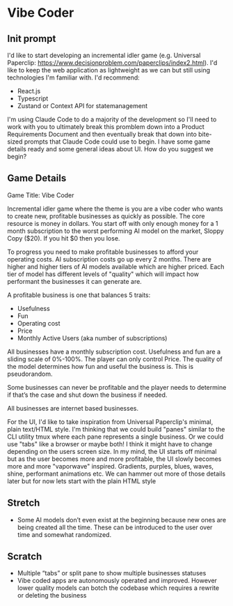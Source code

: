 # Vibe Coder

## Init prompt

I'd like to start developing an incremental idler game (e.g. Universal Paperclip: https://www.decisionproblem.com/paperclips/index2.html). I'd like to keep the web application as lightweight as we can but still using technologies I'm familiar with. I'd recommend:

- React.js
- Typescript
- Zustand or Context API for statemanagement

I'm using Claude Code to do a majority of the development so I'll need to work with you to ultimately break this promblem down into a Product Requirements Document and then eventually break that down into bite-sized prompts that Claude Code could use to begin. I have some game details ready and some general ideas about UI. How do you suggest we begin?

## Game Details
Game Title: Vibe Coder

Incremental idler game where the theme is you are a vibe coder who wants to create new, profitable businesses as quickly as possible. The core resource is money in dollars. You start off with only enough money for a 1 month subscription to the worst performing AI model on the market, Sloppy Copy ($20). If you hit $0 then you lose. 

To progress you need to make profitable businesses to afford your operating costs. AI subscription costs go up every 2 months. There are higher and higher tiers of AI models available which are higher priced. Each tier of model has different levels of "quality" which will impact how performant the businesses it can generate are.

A profitable business is one that balances 5 traits:
- Usefulness
- Fun
- Operating cost
- Price
- Monthly Active Users (aka number of subscriptions)

All businesses have a monthly subscription cost. Usefulness and fun are a sliding scale of 0%-100%. The player can only control Price. The quality of the model determines how fun and useful the business is. This is pseudorandom.

Some businesses can never be profitable and the player needs to determine if that’s the case and shut down the business if needed. 

All businesses are internet based businesses. 

For the UI, I'd like to take inspiration from Universal Paperclip's minimal, plain text/HTML style. I'm thinking that we could build "panes" similar to the CLI utility tmux where each pane represents a single business. Or we could use "tabs" like a browser or maybe both! I think it might have to change depending on the users screen size. In my mind, the UI starts off minimal but as the user becomes more and more profitable, the UI slowly becomes more and more "vaporwave" inspired. Gradients, purples, blues, waves, shine, performant animations etc. We can hammer out more of those details later but for now lets start with the plain HTML style

## Stretch

- Some AI models don’t even exist at the beginning because new ones are being created all the time. These can be introduced to the user over time and somewhat randomized. 

## Scratch

- Multiple “tabs” or split pane to show multiple businesses statuses
- Vibe coded apps are autonomously operated and improved. However lower quality models can botch the codebase which requires a rewrite or deleting the business
    